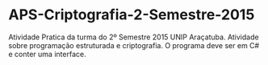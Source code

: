 # APS-Criptografia-2-Semestre-2015
Atividade Pratica da turma do 2º Semestre 2015 UNIP Araçatuba.
Atividade sobre programação estruturada e criptografia.
O programa deve ser em C# e conter uma interface.

